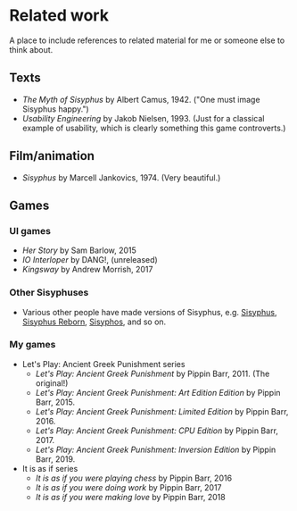 # Related work

A place to include references to related material for me or someone else to think about.

## Texts

- _The Myth of Sisyphus_ by Albert Camus, 1942. ("One must image Sisyphus happy.")
- _Usability Engineering_ by Jakob Nielsen, 1993. (Just for a classical example of usability, which is clearly something this game controverts.)


## Film/animation

- _Sisyphus_ by Marcell Jankovics, 1974. (Very beautiful.)

## Games

### UI games
- _Her Story_ by Sam Barlow, 2015
- _IO Interloper_ by DANG!, (unreleased)
- _Kingsway_ by Andrew Morrish, 2017

### Other Sisyphuses
- Various other people have made versions of Sisyphus, e.g. [Sisyphus](https://gprosser.itch.io/sisyphus), [Sisyphus Reborn](https://store.steampowered.com/app/517910/Sisyphus_Reborn/), [Sisyphos](https://killscreen.com/articles/sisyphos/), and so on.

### My games
- Let's Play: Ancient Greek Punishment series
  - _Let's Play: Ancient Greek Punishment_ by Pippin Barr, 2011. (The original!)
  - _Let's Play: Ancient Greek Punishment: Art Edition Edition_ by Pippin Barr, 2015.
  - _Let's Play: Ancient Greek Punishment: Limited Edition_ by Pippin Barr, 2016.
  - _Let's Play: Ancient Greek Punishment: CPU Edition_ by Pippin Barr, 2017.
  - _Let's Play: Ancient Greek Punishment: Inversion Edition_ by Pippin Barr, 2019.
- It is as if series
  - _It is as if you were playing chess_ by Pippin Barr, 2016
  - _It is as if you were doing work_ by Pippin Barr, 2017
  - _It is as if you were making love_ by Pippin Barr, 2018
